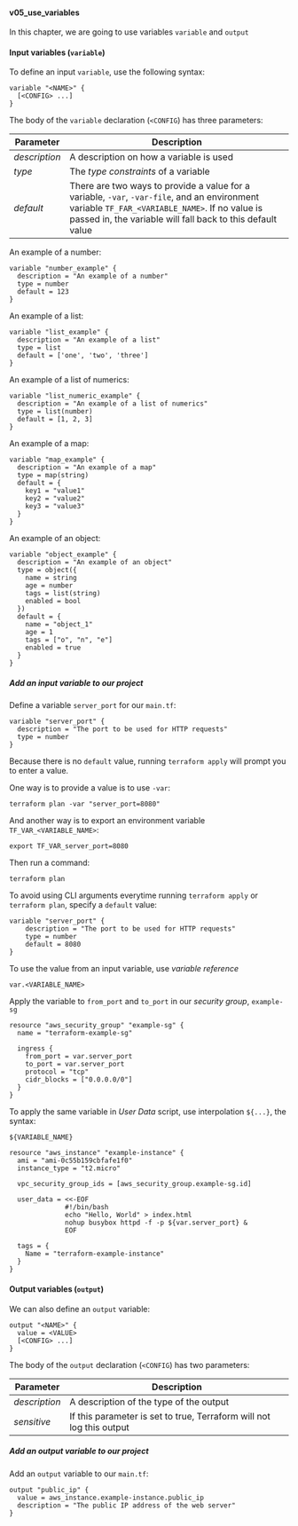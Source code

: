#### v05_use_variables ####

In this chapter, we are going to use variables `variable` and `output`

#### Input variables (`variable`) ####
To define an input `variable`, use the following syntax:
```hcl
variable "<NAME>" {
  [<CONFIG> ...]
}
```

The body of the `variable` declaration (`<CONFIG`) has three parameters:

| Parameter | Description |
|---------- |-|
| *description*    | A description on how a variable is used |
| *type* | The *type constraints* of a variable |
| *default* | There are two ways to provide a value for a variable, `-var`, `-var-file`, and an environment variable `TF_FAR_<VARIABLE_NAME>`. If no value is passed in, the variable will fall back to this default value | 

An example of a number:
```hcl
variable "number_example" {
  description = "An example of a number"
  type = number
  default = 123
}

```

An example of a list:
```hcl
variable "list_example" {
  description = "An example of a list"
  type = list
  default = ['one', 'two', 'three']
}
```

An example of a list of numerics:
```hcl
variable "list_numeric_example" {
  description = "An example of a list of numerics"
  type = list(number)
  default = [1, 2, 3]
}
```

An example of a map:
```hcl
variable "map_example" {
  description = "An example of a map"
  type = map(string)
  default = {
    key1 = "value1"
    key2 = "value2"
    key3 = "value3"
  }
}
```

An example of an object:
```hcl
variable "object_example" {
  description = "An example of an object"
  type = object({
    name = string
    age = number
    tags = list(string)
    enabled = bool
  })
  default = {
    name = "object_1"
    age = 1
    tags = ["o", "n", "e"]
    enabled = true
  }
}
```

##### Add an input variable to our project #####
Define a variable `server_port` for our `main.tf`:
```hcl
variable "server_port" {
  description = "The port to be used for HTTP requests"
  type = number
}
```

Because there is no `default` value, running `terraform apply` will prompt you to enter a value.

One way is to provide a value is to use `-var`:
```console
terraform plan -var "server_port=8080"
```
And another way is to export an environment variable `TF_VAR_<VARIABLE_NAME>`:
```console
export TF_VAR_server_port=8080
``` 
Then run a command:
```console
terraform plan
```

To avoid using CLI arguments everytime running `terraform apply` or `terraform plan`, specify a `default` value:
```hcl
variable "server_port" {
	description = "The port to be used for HTTP requests"
	type = number
	default = 8080
}
```

To use the value from an input variable, use *variable reference*

```hcl
var.<VARIABLE_NAME>
```

Apply the variable to `from_port` and `to_port` in our *security group*, `example-sg`
```hcl
resource "aws_security_group" "example-sg" {
  name = "terraform-example-sg"

  ingress {
    from_port = var.server_port
    to_port = var.server_port
    protocol = "tcp"
    cidr_blocks = ["0.0.0.0/0"]
  }
}
```

To apply the same variable in *User Data* script, use interpolation `${...}`, the syntax:
```hcl
${VARIABLE_NAME}
```

```hcl
resource "aws_instance" "example-instance" {
  ami = "ami-0c55b159cbfafe1f0"
  instance_type = "t2.micro"

  vpc_security_group_ids = [aws_security_group.example-sg.id]

  user_data = <<-EOF
              #!/bin/bash
              echo "Hello, World" > index.html
              nohup busybox httpd -f -p ${var.server_port} &
              EOF

  tags = {
    Name = "terraform-example-instance"
  }
}
```

#### Output variables (`output`) ####
We can also define an `output` variable:
```hcl
output "<NAME>" {
  value = <VALUE>
  [<CONFIG> ...]
}
```

The body of the `output` declaration (`<CONFIG`) has two parameters:

| Parameter | Description |
|---------- |-|
| *description*    | A description of the type of the output |
| *sensitive* | If this parameter is set to true, Terraform will not log this output |

##### Add an output variable to our project #####
Add an `output` variable to our `main.tf`:
```hcl
output "public_ip" {
  value = aws_instance.example-instance.public_ip
  description = "The public IP address of the web server"
}
```